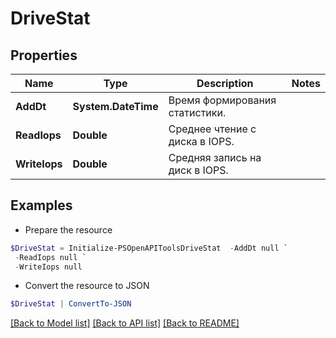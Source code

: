 # DriveStat
## Properties

Name | Type | Description | Notes
------------ | ------------- | ------------- | -------------
**AddDt** | **System.DateTime** | Время формирования статистики. | 
**ReadIops** | **Double** | Среднее чтение с диска в IOPS. | 
**WriteIops** | **Double** | Средняя запись на диск в IOPS. | 

## Examples

- Prepare the resource
```powershell
$DriveStat = Initialize-PSOpenAPIToolsDriveStat  -AddDt null `
 -ReadIops null `
 -WriteIops null
```

- Convert the resource to JSON
```powershell
$DriveStat | ConvertTo-JSON
```

[[Back to Model list]](../README.md#documentation-for-models) [[Back to API list]](../README.md#documentation-for-api-endpoints) [[Back to README]](../README.md)

